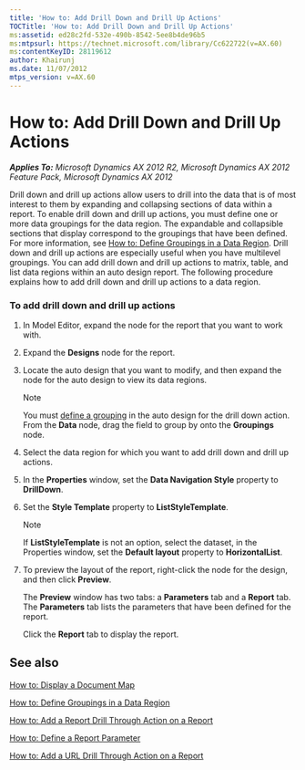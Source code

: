 ```yaml
---
title: 'How to: Add Drill Down and Drill Up Actions'
TOCTitle: 'How to: Add Drill Down and Drill Up Actions'
ms:assetid: ed28c2fd-532e-490b-8542-5ee8b4de96b5
ms:mtpsurl: https://technet.microsoft.com/library/Cc622722(v=AX.60)
ms:contentKeyID: 28119612
author: Khairunj
ms.date: 11/07/2012
mtps_version: v=AX.60
---
```


# How to: Add Drill Down and Drill Up Actions 


_**Applies To:** Microsoft Dynamics AX 2012 R2, Microsoft Dynamics AX 2012 Feature Pack, Microsoft Dynamics AX 2012_

Drill down and drill up actions allow users to drill into the data that is of most interest to them by expanding and collapsing sections of data within a report. To enable drill down and drill up actions, you must define one or more data groupings for the data region. The expandable and collapsible sections that display correspond to the groupings that have been defined. For more information, see [How to: Define Groupings in a Data Region](how-to-define-groupings-in-a-data-region.md). Drill down and drill up actions are especially useful when you have multilevel groupings. You can add drill down and drill up actions to matrix, table, and list data regions within an auto design report. The following procedure explains how to add drill down and drill up actions to a data region.

### To add drill down and drill up actions

1.  In Model Editor, expand the node for the report that you want to work with.

2.  Expand the **Designs** node for the report.

3.  Locate the auto design that you want to modify, and then expand the node for the auto design to view its data regions.
    

    > [!NOTE]
    > <P>You must <A href="how-to-define-groupings-in-a-data-region.md">define a grouping</A> in the auto design for the drill down action. From the <STRONG>Data</STRONG> node, drag the field to group by onto the <STRONG>Groupings</STRONG> node.</P>



4.  Select the data region for which you want to add drill down and drill up actions.

5.  In the **Properties** window, set the **Data Navigation Style** property to **DrillDown**.

6.  Set the **Style Template** property to **ListStyleTemplate**.
    

    > [!NOTE]
    > <P>If <STRONG>ListStyleTemplate</STRONG> is not an option, select the dataset, in the Properties window, set the <STRONG>Default layout</STRONG> property to <STRONG>HorizontalList</STRONG>.</P>



7.  To preview the layout of the report, right-click the node for the design, and then click **Preview**.
    
    The **Preview** window has two tabs: a **Parameters** tab and a **Report** tab. The **Parameters** tab lists the parameters that have been defined for the report.
    
    Click the **Report** tab to display the report.

## See also

[How to: Display a Document Map](how-to-display-a-document-map.md)

[How to: Define Groupings in a Data Region](how-to-define-groupings-in-a-data-region.md)

[How to: Add a Report Drill Through Action on a Report](how-to-add-a-report-drill-through-action-on-a-report.md)

[How to: Define a Report Parameter](how-to-define-a-report-parameter.md)

[How to: Add a URL Drill Through Action on a Report](how-to-add-a-url-drill-through-action-on-a-report.md)

